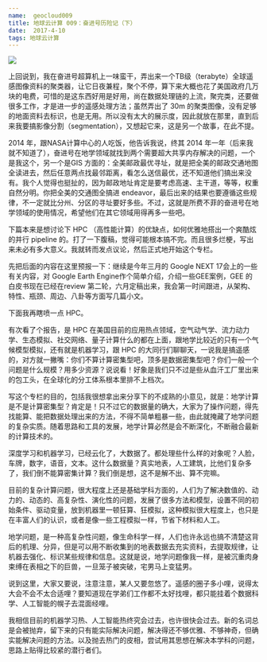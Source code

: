 ```yaml
---
name:  geocloud009
title: 地球云计算 009：奋进号历险记（下）
date:  2017-4-10
tags: 地球云计算
---
```

<!-- more -->
![](/cnblog/uploads/geocloud009.jpg)

上回说到，我在奋进号超算机上一味蛮干，弄出来一个TB级（terabyte）全球遥感图像资料的聚类器，让它日夜兼程，聚个不停，算下来大概也花了美国政府几万块的电费，可惜的是这东西好用是好用，尚在数据处理链的上流，聚完类，还要做很多工作，才是进一步的遥感处理方法；虽然弄出了 30m 的聚类图像，没有足够的地面资料去标识，也是无用。所以没有太大的展示度，因此就放在那里，直到后来我要搞影像分割（segmentation），又想起它来，这是另一个故事，在此不提。

2014 年，跟NASA计算中心的人吃饭，他告诉我说，终其 2014 年一年（后来我就不知道了），奋进号在地学领域就找到两个需要超大共享内存解决的问题，一个是我这个，另一个是GIS 方面的：全美邮政最优寻址，就是把全美的邮政交通地图全读进去，然后任意两点找最邻距离，看怎么送信最优，还不知道他们搞出来没有。我个人觉得也挺扯的，因为邮政地址肯定是要考虑高速、主干道，等等，权重自然分明。你把全美的交通图全搞进 endeavor，最后出来的结果也要遵循这些规律，不一定就比分州、分区的寻址要好多些。不过，这就是所费不菲的奋进号在地学领域的使用情况，希望他们在其它领域用得再多一些吧。

下篇本来是想讨论下 HPC （高性能计算）的优缺点，如何优雅地搭出一个爽酷炫的并行 pipeline 的。打了一下腹稿，觉得可能根本搞不完。而且很多烂梗，写出来未必有多大意义。我就转而发点议论，然后正式地开始这个专栏。

先把后面的内容在这里预报一下：继续是今年三月的 Google NEXT 17会上的一些有关内容，对 Google Earth Engine作个简单介绍，介绍一些GEE案例，GEE 的白皮书现在已经在review 第二轮，六月定稿出来，我会第一时间跟进，从架构、特性、瓶颈、周边、八卦等方面写几篇小文。

下面我再瞎喷一点 HPC。

有次看了个报告，是 HPC 在美国目前的应用热点领域，空气动气学、流力动力学、生态模拟、社交网络、量子计算什么的都在上面，跟地学比较近的只有一个气候模型模拟，还有就是机器学习，跟 HPC 的大同行们聊聊天，一说我是搞遥感的，对方就一撇嘴：你们不算计算密集型吧，顶多是数据密集型吧？你们一般一个问题是什么规模？用多少资源？说说看！好象是我们只不过是些从血汗工厂里出来的包工头，在全球化的分工体系根本里排不上档次。

写这个专栏的目的，包括我很想拿出来分享下的不成熟的小意见，就是：地学计算是不是计算密集型？肯定是！只不过它的数据量的确大，大家为了操作问题，得先找能算、能把数据处理出来的方法，不得不简单粗暴一些，由此就掩藏了地学问题的复杂实质。随着思路和工具的发展，地学计算必然是会不断深化，不断融合最新的计算技术的。

深度学习和机器学习，已经云化了，大数据了。都处理些什么样的对象呢？人脸，车牌，数字，语音，文本。这什么数据量？真实地表，人工建筑，比他们复杂多了，我们倒不能算密集计算？我们倒是想，这不是解不出、算不完嘛。

目前的复杂计算问题，很大程度上还是基础学科方面的，人们为了解决数值的、动力的、动态的、高复杂性、演化性的问题，发展了很多方法和模型，设置不同的初始条件、驱动变量，放到机器里一顿狂算、狂模拟，这种模拟很大程度上，也只是在丰富人们的认识，或者是像一些工程模拟一样，节省下材料和人工。

地学问题，是一种高复杂性问题，像生命科学一样，人们也许永远也搞不清楚这背后的机理、分异，但是可以用不断收集到的地表数据去充实资料，去提取规律，让机器去强化、标识某些规律和信息。这就是说，地学问题像我一样，是被沉重肉身束缚在表相之下的巨兽，一旦笼子被突破，宅男马上变猛男。

说到这里，大家又要说，注意注意，某人又要忽悠了。遥感的圈子多小哩，说得太大会不会不太合适哩？要知道现在学弟们工作都不太好找哩，都只能挂着个数据科学、人工智能的幌子去混面经哩。

我相信目前的机器学习热、人工智能热终究会过去，也许很快会过去。新的名词总是会被抛弃，留下来的只有能实际解决问题，解决得还不够优雅、不够神奇，但确实能解决问题的方法。以及抛去热门的皮相，尝试用其思想在解决本学科的问题，思路上贴得比较紧的潜行者们。